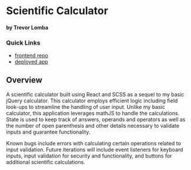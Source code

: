 # Scientific Calculator 
#### by Trevor Lomba

### Quick Links
* [frontend repo](https://trevorlomba.github.io/react-calc/)
* [deployed app](https://github.com/trevorlomba/scientific-calc)

## Overview
A scientific calculator built using React and SCSS as a sequel to my basic jQuery calculator. This calculator employs efficient logic including field look-ups to streamline the handling of user input. Unlike my basic calculator, this application leverages mathJS to handle the calculations. State is used to keep track of answers, operands and operators as well as the number of open parenthesis and other details necessary to validate inputs and guarantee functionality.

Known bugs include errors with calculating certain operations related to input validation. Future iterations will include event listeners for keyboard inputs, input validation for security and functionality, and buttons for additional scientific calculations.
